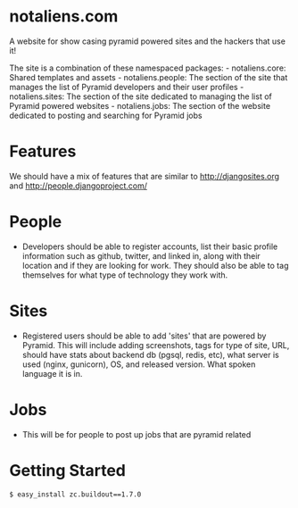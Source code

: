 notaliens.com
=============

A website for show casing pyramid powered sites and the hackers that use it!

The site is a combination of these namespaced packages:
    - notaliens.core: Shared templates and assets
    - notaliens.people: The section of the site that manages the list of Pyramid developers and their user profiles
    - notaliens.sites: The section of the site dedicated to managing the list of Pyramid powered websites
    - notaliens.jobs: The section of the website dedicated to posting and searching for Pyramid jobs


Features
============

We should have a mix of features that are similar to http://djangosites.org and
http://people.djangoproject.com/



# People
- Developers should be able to register accounts, list their basic profile information
such as github, twitter, and linked in, along with their location and if they are looking
for work. They should also be able to tag themselves for what type of technology
they work with.


# Sites
- Registered users should be able to add 'sites' that are powered by Pyramid.
This will include adding screenshots, tags for type of site, URL, should have stats
about backend db (pgsql, redis, etc), what server is used (nginx, gunicorn), OS, and
released version.  What spoken language it is in.


# Jobs
- This will be for people to post up jobs that are pyramid related


Getting Started
==================================

    $ easy_install zc.buildout==1.7.0

